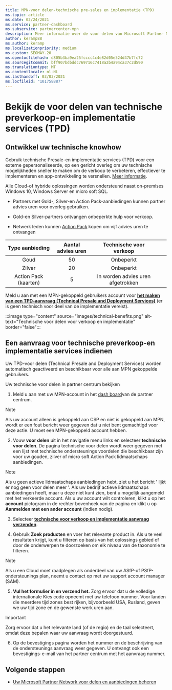 ```yaml
---
title: MPN-voor delen-technische pre-sales en implementatie (TPD)
ms.topic: article
ms.date: 02/24/2021
ms.service: partner-dashboard
ms.subservice: partnercenter-mpn
description: Meer informatie over de voor delen van Microsoft Partner Network (MPN) voor technische pre-sales en Deployment Services (TPD)
author: keramp88
ms.author: keramp
ms.localizationpriority: medium
ms.custom: SEOMAY.20
ms.openlocfilehash: d805b3ba9ea25fcccc4c4e82d05e524d47b7fc72
ms.sourcegitcommit: bff907bdbddc769716c7418a2b4a94ca37c2d590
ms.translationtype: MT
ms.contentlocale: nl-NL
ms.lasthandoff: 03/03/2021
ms.locfileid: "101758887"
---
```

# <a name="explore-technical-presales-and-deployment-services-tpd-benefits"></a>Bekijk de voor delen van technische preverkoop-en implementatie services (TPD)

## <a name="develop-your-technical-know-how"></a>Ontwikkel uw technische knowhow

Gebruik technische Presale-en implementatie services (TPD) voor een externe gepersonaliseerde, op een gericht overleg om uw technische mogelijkheden sneller te maken om de verkoop te verbeteren, effectiever te implementeren en app-ontwikkeling te versnellen. [Meer informatie](https://aka.ms/TPD).

Alle Cloud-of hybride oplossingen worden ondersteund naast on-premises Windows 10, Windows Server en micro soft SQL. 

-   Partners met Gold-, Silver-en Action Pack-aanbiedingen kunnen partner advies uren voor overleg gebruiken. 

-   Gold-en Silver-partners ontvangen onbeperkte hulp voor verkoop. 

-   Netwerk leden kunnen [Action Pack](https://partner.microsoft.com/membership/action-pack) kopen om vijf advies uren te ontvangen  


|     Type aanbieding    | Aantal advies uren |   Technische voor verkoop   |   |   |
|:-----------------:|:------------------------:|:----------------------:|:-:|:-:|
|        Goud       |            50            |        Onbeperkt       |   |   |
|       Zilver      |            20            |        Onbeperkt       |   |   |
| Action Pack (kaarten) |             5            | In worden advies uren afgetrokken |   |   |

Meld u aan met een MPN-gekoppeld gebruikers account voor **[het maken van een TPD-aanvraag (Technical Presale and Deployment Services)](https://partner.microsoft.com/dashboard/mpn/membership/benefits/technical/createadvisoryhours-servicerequest)** (er is geen technisch voor deel van de implementatie vereist).

  :::image type="content" source="images/technical-benefits.png" alt-text="Technische voor delen voor verkoop en implementatie" border="false":::

## <a name="submit-a-technical-presales-and-deployment-services-request"></a>Een aanvraag voor technische preverkoop-en implementatie services indienen 

Uw TPD-voor delen (Technical Presale and Deployment Services) worden automatisch geactiveerd en beschikbaar voor alle aan MPN gekoppelde gebruikers. 

Uw technische voor delen in partner centrum bekijken

1. Meld u aan met uw MPN-account in het [dash board](https://partner.microsoft.com/dashboard)van de partner centrum. 

>[!NOTE]
>Als uw account alleen is gekoppeld aan CSP en niet is gekoppeld aan MPN, wordt er een fout bericht weer gegeven dat u niet bent gemachtigd voor deze actie. U moet een MPN-gekoppeld account hebben.

2. Vouw **voor delen** uit in het navigatie menu links en selecteer **technische voor delen**. De pagina technische voor delen wordt weer gegeven met een lijst met technische ondersteunings voordelen die beschikbaar zijn voor uw gouden, zilver of micro soft Action Pack lidmaatschaps aanbiedingen. 

>[!NOTE]
>Als u geen actieve lidmaatschaps aanbiedingen hebt, ziet u het bericht ' lijkt er nog geen voor delen meer '. Als uw bedrijf actieve lidmaatschaps aanbiedingen heeft, maar u deze niet kunt zien, bent u mogelijk aangemeld met het verkeerde account. Als u uw account wilt controleren, klikt u op het **account** pictogram in de rechter bovenhoek van de pagina en klikt u op **Aanmelden met een ander account** (indien nodig).

3. Selecteer **[technische voor verkoop en implementatie aanvraag verzenden](https://partner.microsoft.com/dashboard/mpn/membership/benefits/technical/createadvisoryhours-servicerequest)**.

4. Gebruik **Zoek producten** en voer het relevante product in. Als u te veel resultaten krijgt, kunt u filteren op basis van het oplossings gebied of door de onderwerpen te doorzoeken om elk niveau van de taxonomie te filteren.

> [!NOTE]
> Als u een Cloud moet raadplegen als onderdeel van uw ASfP-of PSfP-ondersteunings plan, neemt u contact op met uw support account manager (SAM).

5. **Vul het formulier in en verzend het.** Zorg ervoor dat u de volledige internationale Kies code opneemt met uw telefoon nummer. Voor landen die meerdere tijd zones best rijken, bijvoorbeeld USA, Rusland, geven we uw tijd zone en de gewenste werk uren aan.

> [!IMPORTANT]
> Zorg ervoor dat u het relevante land (of de regio) en de taal selecteert, omdat deze bepalen waar uw aanvraag wordt doorgestuurd.

6. Op de bevestigings pagina worden het nummer en de beschrijving van de ondersteunings aanvraag weer gegeven. U ontvangt ook een bevestigings-e-mail van het partner centrum met het aanvraag nummer.



## <a name="next-steps"></a>Volgende stappen

- [Uw Microsoft Partner Network voor delen en aanbiedingen beheren](manage-your-partner-network-benefits.md)

